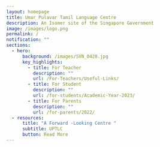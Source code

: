 ```yaml
---
layout: homepage
title: Umar Pulavar Tamil Language Centre
description: An Isomer site of the Singapore Government
image: /images/logo.png
permalink: /
notification: ""
sections:
  - hero:
      background: /images/SVN_0428.jpg
      key_highlights:
        - title: For Teacher
          description: ""
          url: /For-Teachers/Useful-Links/
        - title: For Student
          description: ""
          url: /for-students/Academic-Year-2023/
        - title: For Parents
          description: ""
          url: /for-parents/2022/
  - resources:
      title: "A Forward -Looking Centre "
      subtitle: UPTLC
      button: Read More
---
```

